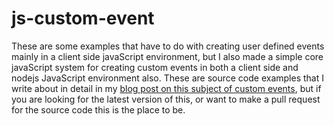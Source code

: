 # js-custom-event

These are some examples that have to do with creating user defined events mainly in a client side javaScript environment, but I also made a simple core javaScript system for creating custom events in both a client side and nodejs JavaScript environment also. These are source code examples that I write about in detail in my [blog post on this subject of custom events](https://dustinpfister.github.io/2019/07/03/js-custom-event/), but if you are looking for the latest version of this, or want to make a pull request for the source code this is the place to be.